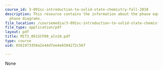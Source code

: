 ```yaml
---
course_id: 3-091sc-introduction-to-solid-state-chemistry-fall-2010
description: This resource contains the information about the phase equilibria and
  phase diagrams.
file_location: /coursemedia/3-091sc-introduction-to-solid-state-chemistry-fall-2010/8561973350a2e44d7ee4e8304272c56f_MIT3_091SCF09_aln10.pdf
file_type: application/pdf
layout: pdf
title: MIT3_091SCF09_aln10.pdf
type: course
uid: 8561973350a2e44d7ee4e8304272c56f

---
```

None